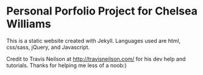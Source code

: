 Personal Porfolio Project for Chelsea Williams
===================

This is a static website created with Jekyll.  Languages used are html, css/sass, jQuery, and Javascript.  


Credit to Travis Neilson at http://travisneilson.com/ for his dev help and tutorials.  Thanks for helping me less of a noob:)